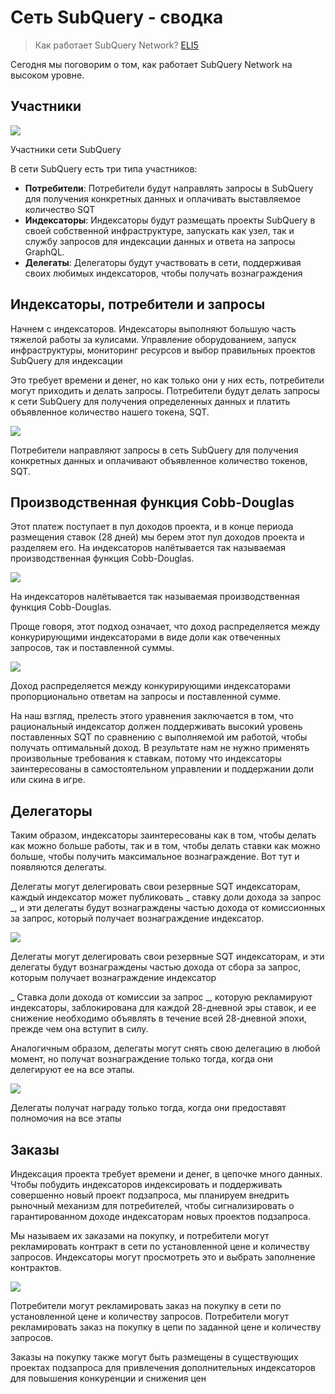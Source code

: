 # Сеть SubQuery - сводка

> Как работает SubQuery Network? [ELI5](https://www.dictionary.com/e/slang/eli5/#:~:text=ELI5%20stands%20for%20the%20phrase,naive%20understanding%20of%20the%20issue.)

Сегодня мы поговорим о том, как работает SubQuery Network на высоком уровне.

## Участники


![](https://miro.medium.com/max/1400/1*9993cakplwupZC5tbUv3vA.png)

Участники сети SubQuery

В сети SubQuery есть три типа участников:

-   **Потребители**: Потребители будут направлять запросы в SubQuery для получения конкретных данных и оплачивать выставляемое количество SQT
-   **Индексаторы**: Индексаторы будут размещать проекты SubQuery в своей собственной инфраструктуре, запускать как узел, так и службу запросов для индексации данных и ответа на запросы GraphQL.
-   **Делегаты**: Делегаторы будут участвовать в сети, поддерживая своих любимых индексаторов, чтобы получать вознаграждения

## Индексаторы, потребители и запросы

Начнем с индексаторов. Индексаторы выполняют большую часть тяжелой работы за кулисами. Управление оборудованием, запуск инфраструктуры, мониторинг ресурсов и выбор правильных проектов SubQuery для индексации

Это требует времени и денег, но как только они у них есть, потребители могут приходить и делать запросы. Потребители будут делать запросы к сети SubQuery для получения определенных данных и платить объявленное количество нашего токена, SQT.

![](https://miro.medium.com/max/1400/1*dKLkzSc2uXYaPW_IXUxstQ.png)

Потребители направляют запросы в сеть SubQuery для получения конкретных данных и оплачивают объявленное количество токенов, SQT.

## Производственная функция Cobb-Douglas

Этот платеж поступает в пул доходов проекта, и в конце периода размещения ставок (28 дней) мы берем этот пул доходов проекта и разделяем его. На индексаторов налётывается так называемая производственная функция Cobb-Douglas.

![](https://miro.medium.com/max/1400/1*E-W7o7cWoclxHb8rXAMdpA.png)

На индексаторов налётывается так называемая производственная функция Cobb-Douglas.

Проще говоря, этот подход означает, что доход распределяется между конкурирующими индексаторами в виде доли как отвеченных запросов, так и поставленной суммы.

![](https://miro.medium.com/max/1400/1*VhDu2BGDxd3ob7z9XkoOXA.png)

Доход распределяется между конкурирующими индексаторами пропорционально ответам на запросы и поставленной сумме.

На наш взгляд, прелесть этого уравнения заключается в том, что рациональный индексатор должен поддерживать высокий уровень поставленных SQT по сравнению с выполняемой им работой, чтобы получать оптимальный доход. В результате нам не нужно применять произвольные требования к ставкам, потому что индексаторы заинтересованы в самостоятельном управлении и поддержании доли или скина в игре.

## Делегаторы

Таким образом, индексаторы заинтересованы как в том, чтобы делать как можно больше работы, так и в том, чтобы делать ставки как можно больше, чтобы получить максимальное вознаграждение. Вот тут и появляются делегаты.

Делегаты могут делегировать свои резервные SQT индексаторам, каждый индексатор может публиковать _ ставку доли дохода за запрос _, и эти делегаты будут вознаграждены частью дохода от комиссионных за запрос, который получает вознаграждение индексатор.

![](https://miro.medium.com/max/1400/1*YoN7PV7h3a2nAFN-ODqILg.png)

Делегаты могут делегировать свои резервные SQT индексаторам, и эти делегаты будут вознаграждены частью дохода от сбора за запрос, которым получает вознаграждение индексатор

_ Ставка доли дохода от комиссии за запрос _, которую рекламируют индексаторы, заблокирована для каждой 28-дневной эры ставок, и ее снижение необходимо объявлять в течение всей 28-дневной эпохи, прежде чем она вступит в силу.

Аналогичным образом, делегаты могут снять свою делегацию в любой момент, но получат вознаграждение только тогда, когда они делегируют ее на все этапы.

![](https://miro.medium.com/max/1400/0*we0k4A07pbj86COZ)

Делегаты получат награду только тогда, когда они предоставят полномочия на все этапы

## Заказы

Индексация проекта требует времени и денег, в цепочке много данных. Чтобы побудить индексаторов индексировать и поддерживать совершенно новый проект подзапроса, мы планируем внедрить рыночный механизм для потребителей, чтобы сигнализировать о гарантированном доходе индексаторам новых проектов подзапроса.

Мы называем их заказами на покупку, и потребители могут рекламировать контракт в сети по установленной цене и количеству запросов. Индексаторы могут просмотреть это и выбрать заполнение контрактов.

![](https://miro.medium.com/max/1400/1*IPtaZlt24E7h9bKNZWdSCw.png)

Потребители могут рекламировать заказ на покупку в сети по установленной цене и количеству запросов. Потребители могут рекламировать заказ на покупку в цепи по заданной цене и количеству запросов.

Заказы на покупку также могут быть размещены в существующих проектах подзапроса для привлечения дополнительных индексаторов для повышения конкуренции и снижения цен